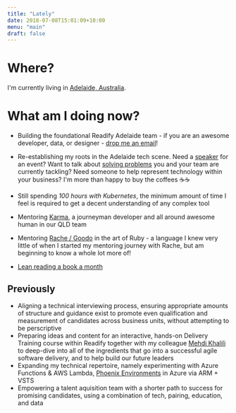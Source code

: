 ```yaml
---
title: "Lately"
date: 2018-07-08T15:01:09+10:00
menu: "main"
draft: false
---
```


# Where?
I'm currently living in [Adelaide, Australia](https://time.is/Adelaide). 

# What am I doing now?

* Building the foundational Readify Adelaide team - if you are an awesome developer, data, or designer - [drop me an email](mailto:andrew.best@readify.net)! 
* Re-establishing my roots in the Adelaide tech scene. Need a [speaker](https://www.andrew-best.com/speaking/) for an event? Want to talk about [solving problems](https://www.andrew-best.com/posts/discover-decide-deliver-part-one/) you and your team are currently tackling? Need someone to help represent technology within your business? I'm more than happy to buy the coffees ☕☕
* Still spending _100 hours with Kubernetes_, the minimum amount of time I feel is required to get a decent understanding of any complex tool
* Mentoring [Karma](https://www.codewithkarma.com/), a journeyman developer  and all around awesome human in our QLD team
* Mentoring [Rache / Goodo](https://twitter.com/rachegoodo) in the art of Ruby - a language I knew very little of when I started my mentoring journey with Rache, but am beginning to know a whole lot more of!

* [Lean reading a book a month](https://www.andrew-best.com/posts/lean-reading-a-book-a-month/) 

## Previously

* Aligning a technical interviewing process, ensuring appropriate amounts of structure and guidance exist to promote even qualification and measurement of candidates across business units, without attempting to be perscriptive
* Preparing ideas and content for an interactive, hands-on Delivery Training course within Readify together with my colleague [Mehdi Khalili](https://www.mehdi-khalili.com/) to deep-dive into all of the ingredients that go into a successful agile software delivery, and to help build our future leaders
* Expanding my technical repertoire, namely experimenting with Azure Functions & AWS Lambda, [Phoenix Environments](https://www.thoughtworks.com/radar/techniques/phoenix-environments) in Azure via ARM + VSTS
* Empowering a talent aquisition team with a shorter path to success for promising candidates, using a combination of tech, pairing, education, and data